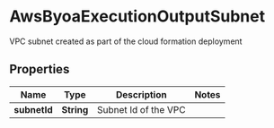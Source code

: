 

# AwsByoaExecutionOutputSubnet

VPC subnet created as part of the cloud formation deployment

## Properties

Name | Type | Description | Notes
------------ | ------------- | ------------- | -------------
**subnetId** | **String** | Subnet Id of the VPC | 



